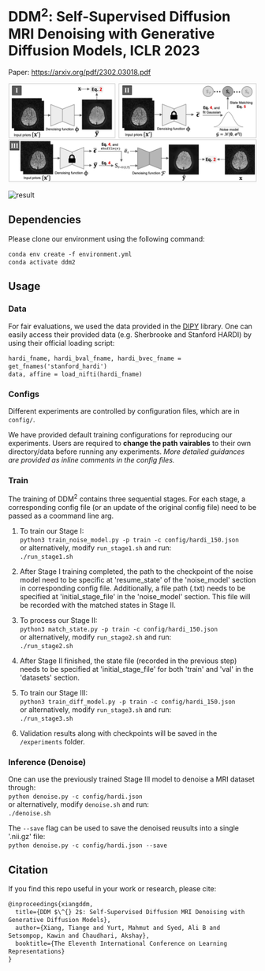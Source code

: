 # DDM<sup>2</sup>: Self-Supervised Diffusion MRI Denoising with Generative Diffusion Models, ICLR 2023

Paper: https://arxiv.org/pdf/2302.03018.pdf

![framework](./assets/framework.png)

![result](./assets/gslider_0.gif)

## Dependencies

Please clone our environment using the following command:

```
conda env create -f environment.yml  
conda activate ddm2
```

## Usage

### Data

For fair evaluations, we used the data provided in the [DIPY](https://dipy.org/) library. One can easily access their provided data (e.g. Sherbrooke and Stanford HARDI) by using their official loading script:  

```python3
hardi_fname, hardi_bval_fname, hardi_bvec_fname = get_fnames('stanford_hardi')
data, affine = load_nifti(hardi_fname)
```

### Configs

Different experiments are controlled by configuration files, which are in ```config/```. 

We have provided default training configurations for reproducing our experiments. Users are required to **change the path vairables** to their own directory/data before running any experiments. *More detailed guidances are provided as inline comments in the config files.*

### Train

The training of DDM<sup>2</sup> contains three sequential stages. For each stage, a corresponding config file (or an update of the original config file) need to be passed as a coommand line arg.

1. To train our Stage I:  
```python3 train_noise_model.py -p train -c config/hardi_150.json```  
or alternatively, modify ```run_stage1.sh``` and run:  
```./run_stage1.sh```  

2. After Stage I training completed, the path to the checkpoint of the noise model need to be specific at 'resume_state' of the 'noise_model' section in corresponding config file. Additionally, a file path (.txt) needs to be specified at 'initial_stage_file' in the 'noise_model' section. This file will be recorded with the matched states in Stage II.  

3. To process our Stage II:  
```python3 match_state.py -p train -c config/hardi_150.json```  
or alternatively, modify ```run_stage2.sh``` and run:  
```./run_stage2.sh```  

4. After Stage II finished, the state file (recorded in the previous step) needs to be specified at 'initial_stage_file' for both 'train' and 'val' in the 'datasets' section.  

5. To train our Stage III:  
```python3 train_diff_model.py -p train -c config/hardi_150.json```  
or alternatively, modify ```run_stage3.sh``` and run:  
```./run_stage3.sh```  

6. Validation results along with checkpoints will be saved in the ```/experiments``` folder.


### Inference (Denoise)

One can use the previously trained Stage III model to denoise a MRI dataset through:  
```python denoise.py -c config/hardi.json```  
or alternatively, modify ```denoise.sh``` and run:  
```./denoise.sh```   

The ```--save``` flag can be used to save the denoised reusults into a single '.nii.gz' file:  
```python denoise.py -c config/hardi.json --save```

## Citation  

If you find this repo useful in your work or research, please cite:  

```
@inproceedings{xiangddm,
  title={DDM $\^{} 2$: Self-Supervised Diffusion MRI Denoising with Generative Diffusion Models},
  author={Xiang, Tiange and Yurt, Mahmut and Syed, Ali B and Setsompop, Kawin and Chaudhari, Akshay},
  booktitle={The Eleventh International Conference on Learning Representations}
}
```
